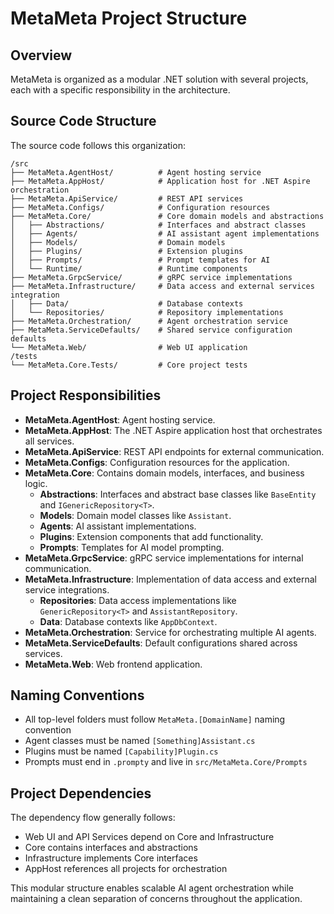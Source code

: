 # MetaMeta Project Structure

## Overview

MetaMeta is organized as a modular .NET solution with several projects, each with a specific responsibility in the architecture.

## Source Code Structure

The source code follows this organization:

```
/src
├── MetaMeta.AgentHost/          # Agent hosting service
├── MetaMeta.AppHost/            # Application host for .NET Aspire orchestration
├── MetaMeta.ApiService/         # REST API services
├── MetaMeta.Configs/            # Configuration resources
├── MetaMeta.Core/               # Core domain models and abstractions
│   ├── Abstractions/            # Interfaces and abstract classes
│   ├── Agents/                  # AI assistant agent implementations
│   ├── Models/                  # Domain models
│   ├── Plugins/                 # Extension plugins
│   ├── Prompts/                 # Prompt templates for AI
│   └── Runtime/                 # Runtime components
├── MetaMeta.GrpcService/        # gRPC service implementations
├── MetaMeta.Infrastructure/     # Data access and external services integration
│   ├── Data/                    # Database contexts
│   └── Repositories/            # Repository implementations
├── MetaMeta.Orchestration/      # Agent orchestration service
├── MetaMeta.ServiceDefaults/    # Shared service configuration defaults
└── MetaMeta.Web/                # Web UI application
/tests
└── MetaMeta.Core.Tests/         # Core project tests
```

## Project Responsibilities

- **MetaMeta.AgentHost**: Agent hosting service.
- **MetaMeta.AppHost**: The .NET Aspire application host that orchestrates all services.
- **MetaMeta.ApiService**: REST API endpoints for external communication.
- **MetaMeta.Configs**: Configuration resources for the application.
- **MetaMeta.Core**: Contains domain models, interfaces, and business logic.
  - **Abstractions**: Interfaces and abstract base classes like `BaseEntity` and `IGenericRepository<T>`.
  - **Models**: Domain model classes like `Assistant`.
  - **Agents**: AI assistant implementations.
  - **Plugins**: Extension components that add functionality.
  - **Prompts**: Templates for AI model prompting.
- **MetaMeta.GrpcService**: gRPC service implementations for internal communication.
- **MetaMeta.Infrastructure**: Implementation of data access and external service integrations.
  - **Repositories**: Data access implementations like `GenericRepository<T>` and `AssistantRepository`.
  - **Data**: Database contexts like `AppDbContext`.
- **MetaMeta.Orchestration**: Service for orchestrating multiple AI agents.
- **MetaMeta.ServiceDefaults**: Default configurations shared across services.
- **MetaMeta.Web**: Web frontend application.

## Naming Conventions

- All top-level folders must follow `MetaMeta.[DomainName]` naming convention
- Agent classes must be named `[Something]Assistant.cs`
- Plugins must be named `[Capability]Plugin.cs`
- Prompts must end in `.prompty` and live in `src/MetaMeta.Core/Prompts`

## Project Dependencies

The dependency flow generally follows:
- Web UI and API Services depend on Core and Infrastructure
- Core contains interfaces and abstractions
- Infrastructure implements Core interfaces
- AppHost references all projects for orchestration

This modular structure enables scalable AI agent orchestration while maintaining a clean separation of concerns throughout the application. 